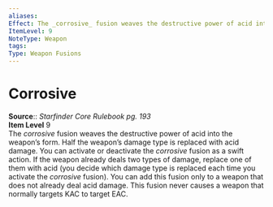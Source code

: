 ```yaml
---
aliases: 
Effect: The _corrosive_ fusion weaves the destructive power of acid into the weapon’s form. Half the weapon’s damage type is replaced with acid damage. You can activate or deactivate the _corrosive_ fusion as a swift action. If the weapon already deals two types of damage, replace one of them with acid (you decide which damage type is replaced each time you activate the _corrosive_ fusion). You can add this fusion only to a weapon that does not already deal acid damage. This fusion never causes a weapon that normally targets KAC to target EAC.
ItemLevel: 9
NoteType: Weapon
tags: 
Type: Weapon Fusions
---
```


# Corrosive

**Source**:: _Starfinder Core Rulebook pg. 193_  
**Item Level** 9  
The _corrosive_ fusion weaves the destructive power of acid into the weapon’s form. Half the weapon’s damage type is replaced with acid damage. You can activate or deactivate the _corrosive_ fusion as a swift action. If the weapon already deals two types of damage, replace one of them with acid (you decide which damage type is replaced each time you activate the _corrosive_ fusion). You can add this fusion only to a weapon that does not already deal acid damage. This fusion never causes a weapon that normally targets KAC to target EAC.
